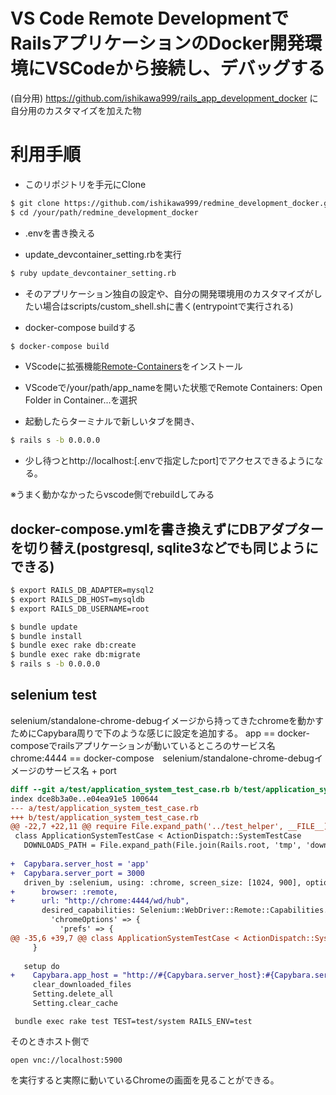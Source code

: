 # VS Code Remote DevelopmentでRailsアプリケーションのDocker開発環境にVSCodeから接続し、デバッグする

(自分用)
https://github.com/ishikawa999/rails_app_development_docker に自分用のカスタマイズを加えた物

# 利用手順

* このリポジトリを手元にClone

```bash
$ git clone https://github.com/ishikawa999/redmine_development_docker.git
$ cd /your/path/redmine_development_docker
```

* .envを書き換える

* update_devcontainer_setting.rbを実行

```bash
$ ruby update_devcontainer_setting.rb
```

* そのアプリケーション独自の設定や、自分の開発環境用のカスタマイズがしたい場合はscripts/custom_shell.shに書く(entrypointで実行される)

* docker-compose buildする

```bash
$ docker-compose build
```

* VScodeに拡張機能[Remote-Containers](https://marketplace.visualstudio.com/items?itemName=ms-vscode-remote.remote-containers)をインストール

* VScodeで/your/path/app_nameを開いた状態でRemote Containers: Open Folder in Container...を選択
* 起動したらターミナルで新しいタブを開き、
```bash
$ rails s -b 0.0.0.0
```
* 少し待つとhttp://localhost:[.envで指定したport]でアクセスできるようになる。

※うまく動かなかったらvscode側でrebuildしてみる

## docker-compose.ymlを書き換えずにDBアダプターを切り替え(postgresql, sqlite3などでも同じようにできる)

```bash
$ export RAILS_DB_ADAPTER=mysql2
$ export RAILS_DB_HOST=mysqldb
$ export RAILS_DB_USERNAME=root

$ bundle update
$ bundle install
$ bundle exec rake db:create
$ bundle exec rake db:migrate
$ rails s -b 0.0.0.0
```

## selenium test

 selenium/standalone-chrome-debugイメージから持ってきたchromeを動かすためにCapybara周りで下のような感じに設定を追加する。
 app == docker-composeでrailsアプリケーションが動いているところのサービス名
 chrome:4444 == docker-compose　selenium/standalone-chrome-debugイメージのサービス名 + port

```diff
diff --git a/test/application_system_test_case.rb b/test/application_system_test_case.rb
index dce8b3a0e..e04ea91e5 100644
--- a/test/application_system_test_case.rb
+++ b/test/application_system_test_case.rb
@@ -22,7 +22,11 @@ require File.expand_path('../test_helper', __FILE__)
 class ApplicationSystemTestCase < ActionDispatch::SystemTestCase
   DOWNLOADS_PATH = File.expand_path(File.join(Rails.root, 'tmp', 'downloads'))
 
+  Capybara.server_host = 'app'
+  Capybara.server_port = 3000
   driven_by :selenium, using: :chrome, screen_size: [1024, 900], options: {
+      browser: :remote,
+      url: "http://chrome:4444/wd/hub",
       desired_capabilities: Selenium::WebDriver::Remote::Capabilities.chrome(
         'chromeOptions' => {
           'prefs' => {
@@ -35,6 +39,7 @@ class ApplicationSystemTestCase < ActionDispatch::SystemTestCase
     }
 
   setup do
+    Capybara.app_host = "http://#{Capybara.server_host}:#{Capybara.server_port}"
     clear_downloaded_files
     Setting.delete_all
     Setting.clear_cache

```

```
 bundle exec rake test TEST=test/system RAILS_ENV=test
```

そのときホスト側で
```
open vnc://localhost:5900
```
を実行すると実際に動いているChromeの画面を見ることができる。
